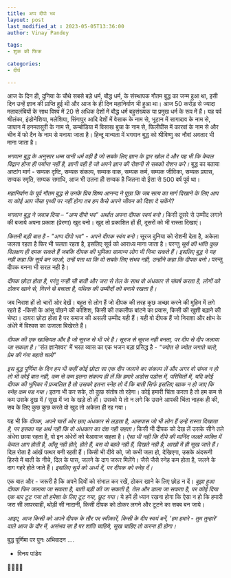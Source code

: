 ```yaml
---
title: अप्प दीपो भव
layout: post
last_modified_at : 2023-05-05T13:36:00
author: Vinay Pandey

tags:
- शुक्र की फिक्र

categories:
- दीर्घ

---
```


आज के दिन ही, दुनिया के चौथे सबसे बड़े धर्म, बौद्ध धर्म, के संस्थापक गौतम बुद्ध का जन्म हुआ था, इसी दिन उन्हें ज्ञान की प्राप्ति हुई थी और आज के ही दिन महानिर्वाण भी हुआ था। आज 50 करोड़ से ज्यादा मतावलंबियों के साथ विश्व में 20 से अधिक देशों में बौद्ध धर्म बहुसंख्यक या प्रमुख धर्म के रूप में हैं। यह पर्व श्रीलंका, इंडोनेशिया, मलेशिया, सिंगापुर आदि देशों में  वेसाक के नाम से, भूटान में सागादाव के नाम से, जापान में हनमतसुरी के नाम से, कम्बोडिया में विसाख बुचा के नाम से, फिलीपींस में  कारवां के नाम से और चीन में फो दैन के नाम से मनाया जाता है। हिन्दू मान्यता में भगवान बुद्ध को श्रीविष्णु का नौवां अवतार भी माना जाता है।  

*भगवान बुद्ध के अनुसार धम्म यानी धर्म वही है जो सबके लिए ज्ञान के द्वार खोल दे और यह भी कि केवल विद्वान होना ही पर्याप्त नहीं है, ज्ञानी वही है जो अपने ज्ञान की रोशनी से सबको रोशन करे।* बुद्ध का बताया अष्टांग मार्ग - सम्यक दृष्टि, सम्यक संकल्प, सम्यक वाक, सम्यक कर्म, सम्यक जीविका, सम्यक प्रयास, सम्यक स्मृति, सम्यक समाधि, आज भी उतना ही सम्यक है जितना वो ईसा से 500 वर्ष पूर्व था।

*महानिर्वाण के पूर्व गौतम बुद्ध से उनके प्रिय शिष्य आनन्द ने पूछा कि जब सत्य का मार्ग दिखाने के लिए आप या कोई आप जैसा पृथ्वी पर नहीं होगा तब हम कैसे अपने जीवन को दिशा दे सकेंगे?*

*भगवान बुद्ध ने जवाब दिया – “अप्प दीपो भव” अर्थात अपना दीपक स्वयं बनो।* किसी दूसरे से उम्मीद लगाने की बजाये अपना प्रकाश (प्रेरणा) खुद बनो। खुद तो प्रकाशित हों ही, दूसरों को भी रास्ता दिखाएं। 

*कितनी बड़ी बात है - "अप्प दीपो भव" - अपने दीपक स्वंय बनो।*  सूरज दुनिया को रोशनी देता है, अकेला जलता रहता है फिर भी चलता रहता है, इसलिए सूर्य को आराध्य माना जाता है। परन्तु *सूर्य की भांति कुछ विलक्षण ही दमक सकते हैं जबकि दीपक की भूमिका सामान्य लोग भी निभा सकते हैं। इसलिए बुद्ध ने यह नही कहा कि सूर्य बन जाओ, उन्हें पता था कि वो सबके लिए संभव नही, उन्होंने कहा कि दीपक बनो।* परन्तु दीपक बनना भी सरल नही है। 

*दीपक छोटा होता है, परंतु नन्ही सी बाती और जरा से तेल के साथ वो अंधकार से संघर्ष करता है, लोगों को ठोकर खाने से, गिरने से बचाता है, पथिक की उम्मीदों को बनाये रखता है।*  

जब निराश हों तो चारों ओर देखें।  बहुत से लोग हैं जो दीपक की तरह कुछ अच्छा करने की मुहिम में लगे रहते हैं -किसी के आंसू पोंछने की कोशिश, किसी की तकलीफ बांटने का प्रयास, किसी की खुशी बढ़ाने की चेष्टा। दायरा छोटा होता है पर समाज की असली उम्मीद यही हैं। यही वो दीपक हैं जो निराशा और क्षोभ के अंधेरे में विश्वस का उजाला बिखेरते हैं। 

*दीपक की एक खासियत और है जो सूरज से भी परे है। सूरज से सूरज नही बनता, पर दीप से दीप जलाया जा सकता है।* 'संत ज्ञानेश्वर' में भरत व्यास का एक भजन बड़ा प्रसिद्ध है - 
_"ज्योत से ज्योत जगाते चलो,_ 
_प्रेम की गंगा बहाते चलो"_

*इस बुद्ध पूर्णिमा के दिन हम भी कहीं कोई छोटा सा एक दीप जलाने का संकल्प लें और अगर वो संभव न हो तो भी कोई बात नही, कम से कम इतना संकल्प ही लें कि हमारे अडोस पड़ोस में, परिचितों में, यदि कोई दीपक की भूमिका में प्रज्वलित है तो उसको इतना स्नेह तो दें कि बाती सिर्फ इसलिए खाक न हो जाए कि स्नेह कम पड गया।* इतना भी कर सके, तो कुछ संतोष तो रहेगा। कोई हमारी चिंता करता है तो हम कम से कम उसके दुख में / सुख में जा के खड़े तो हों। उसको ये तो न लगे कि उसने आपकी चिंता नाहक ही की, सब के लिए कुछ कुछ करते वो खुद तो अकेला ही रह गया। 

यह भी कि *दीपक, अपने चारों ओर छाए अंधकार से लड़ता है, आसपास जो भी लोग हैं उन्हें रास्ता दिखाता है, पर इसका यह अर्थ नही कि वो अंधकार का दंश नही सहता।* किसी भी दीपक को देख लें उसके सीने तले अंधेरा छाया रहता है, वो इन अंधेरों को बेआवाज सहता है। *ऐसा भी नही कि दीये की मानिंद जलते व्यक्ति में केवल आग होती है, आँसू नही होते, होते हैं, बस वो बहते नही हैं, दिखते नही है, आखों में ही सूख जाते हैं।* दिल रोता है आंखें पत्थर बनी रहती हैं। किसी भी दीये को, जो कभी जला हो, देखिएगा, उसके अंदरूनी हिस्से में बाती के नीचे, दिल के पास, जलने के दाग जरूर मिलेंगे। जैसे जैसे स्नेह कम होता है, जलने के दाग गहरे होते जाते हैं। *इसलिए सूर्य को अर्ध्य दें, पर दीपक को स्नेह दें।* 

एक बात और - जरूरी है कि अपने दियों को संभाल कर रखें, ठोकर खाने के लिए छोड़ न दें। *बुझा हुआ दीपक फिर जलाया जा सकता है, बाती बड़ी की जा सकती है, तेल और डाला जा सकता है, पर कोई दिया एक बार टूट गया तो हमेशा के लिए टूट गया, छूट गया।* ये हमें ही ध्यान रखना होगा कि ऐसा न हो कि हमारी जरा सी लापरवाही, थोड़ी सी नादानी,  किसी दीपक को ठोकर लगने और टूटने का सबब बन जाये।

*आइए, आज किसी को अपने दीपक के तौर पर स्वीकारें, किसी के दीप स्वयं बनें, 'हम हमारे - तुम तुम्हारे' वाले आज के दौर में, असंभव सा है पर शांति चाहिये, सुख चाहिए तो करना ही होगा।*

बुद्ध पूर्णिमा पर  पुनः अभिवादन ....

- विनय पांडेय

🙏🌷🌷🙏
